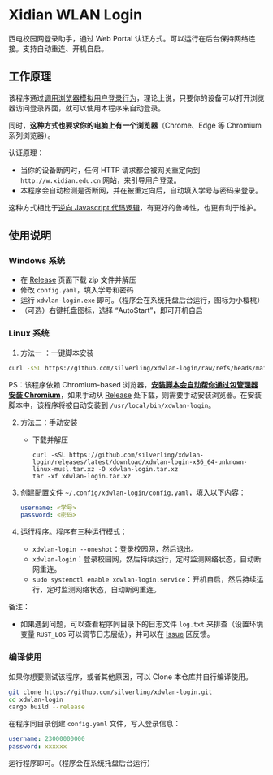 # Xidian WLAN Login

西电校园网登录助手，通过 Web Portal 认证方式。可以运行在后台保持网络连接。支持自动重连、开机自启。

## 工作原理

该程序通过[调用浏览器模拟用户登录行为](https://github.com/rust-headless-chrome/rust-headless-chrome)，理论上说，只要你的设备可以打开浏览器访问登录界面，就可以使用本程序来自动登录。

同时，**这种方式也要求你的电脑上有一个浏览器**（Chrome、Edge 等 Chromium 系列浏览器）。

认证原理：

- 当你的设备断网时，任何 HTTP 请求都会被网关重定向到 `http://w.xidian.edu.cn` 网站，来引导用户登录。
- 本程序会自动检测是否断网，并在被重定向后，自动填入学号与密码来登录。

这种方式相比于[逆向 Javascript 代码逻辑](https://github.com/silverling/srun-login/)，有更好的鲁棒性，也更有利于维护。

## 使用说明

### Windows 系统

- 在 [Release](https://github.com/silverling/xdwlan-login/releases) 页面下载 zip 文件并解压
- 修改 `config.yaml`，填入学号和密码
- 运行 `xdwlan-login.exe` 即可。（程序会在系统托盘后台运行，图标为小樱桃）
- （可选）右键托盘图标，选择 “AutoStart”，即可开机自启

### Linux 系统
1. 方法一 ：一键脚本安装
```bash
curl -sSL https://github.com/silverling/xdwlan-login/raw/refs/heads/main/scripts/install.sh | bash
```

PS：该程序依赖 Chromium-based 浏览器，<ins>**安装脚本会自动帮你通过包管理器安装 Chromium**</ins>，如果手动从 [Release](https://github.com/silverling/xdwlan-login/releases) 处下载，则需要手动安装浏览器。在安装脚本中，该程序将被自动安装到 `/usr/local/bin/xdwlan-login`。

2. 方法二：手动安装
    - 下载并解压
        ```
        curl -sSL https://github.com/silverling/xdwlan-login/releases/latest/download/xdwlan-login-x86_64-unknown-linux-musl.tar.xz -O xdwlan-login.tar.xz
        tar -xf xdwlan-login.tar.xz
        ```

3. 创建配置文件 `~/.config/xdwlan-login/config.yaml`，填入以下内容：
    ```yaml
    username: <学号>
    password: <密码>
    ```
4. 运行程序。程序有三种运行模式：
    - `xdwlan-login --oneshot`：登录校园网，然后退出。
    - `xdwlan-login`：登录校园网，然后持续运行，定时监测网络状态，自动断网重连。
    - `sudo systemctl enable xdwlan-login.service`：开机自启，然后持续运行，定时监测网络状态，自动断网重连。



备注：

- 如果遇到问题，可以查看程序同目录下的日志文件 `log.txt` 来排查（设置环境变量 `RUST_LOG` 可以调节日志层级），并可以在 [Issue](https://github.com/silverling/xdwlan-login/issues) 区反馈。

### 编译使用

如果你想要测试该程序，或者其他原因，可以 Clone 本仓库并自行编译使用。

```bash
git clone https://github.com/silverling/xdwlan-login.git
cd xdwlan-login
cargo build --release
```

在程序同目录创建 `config.yaml` 文件，写入登录信息：

```yaml
username: 23000000000
password: xxxxxx
```

运行程序即可。（程序会在系统托盘后台运行）
